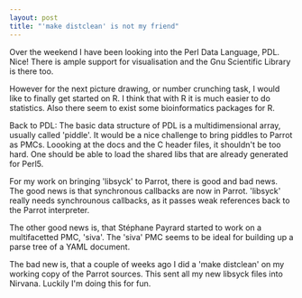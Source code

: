 ```yaml
---
layout: post
title: "'make distclean' is not my friend"
---
```


Over the weekend I have been looking into the Perl Data Language, PDL. Nice! There is ample support for visualisation and the Gnu Scientific Library is there too.

However for the next picture drawing, or number crunching task, I would like to finally get started on R. I think that with R it is much easier to do statistics. Also there seem to exist some bioinformatics packages for R.

Back to PDL:
The basic data structure of PDL is a multidimensional array, usually called 'piddle'. It would be a nice challenge to bring piddles to Parrot as PMCs. Loooking at the docs and the C header files, it shouldn't be too hard. One should be able to load the shared libs that are already generated for Perl5.

For my work on bringing 'libsyck' to Parrot, there is good and bad news. The good news is that synchronous callbacks are now in Parrot. 'libsyck' really needs synchrounous callbacks, as it passes  weak references back to the Parrot interpreter.

The other good news is, that St&#233;phane Payrard started to work on a multifacetted PMC, 'siva'. The 'siva' PMC seems to be ideal for building up a parse tree of a YAML document.

The bad new is, that a couple of weeks ago I did a 'make distclean' on my working copy of the Parrot sources. This sent all my new libsyck files into Nirvana. Luckily I'm doing this for fun.

